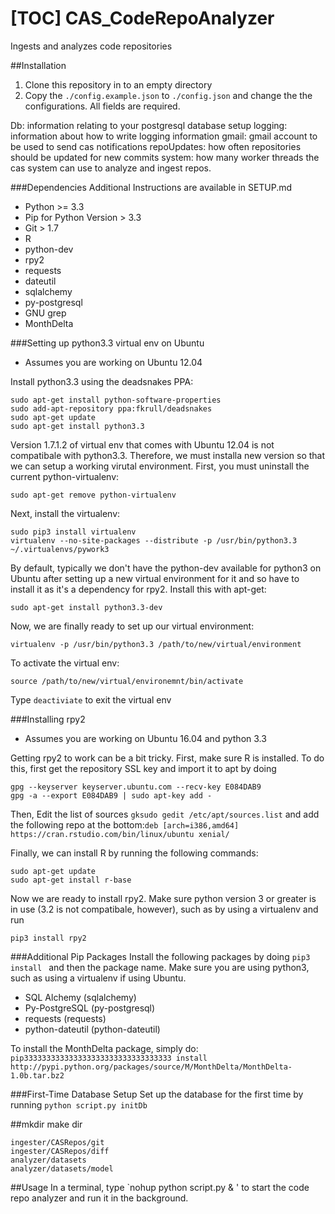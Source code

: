 [TOC]
CAS_CodeRepoAnalyzer
====================

Ingests and analyzes code repositories

##Installation
1. Clone this repository in to an empty directory
2. Copy the `./config.example.json` to `./config.json` and change the
the configurations. All fields are required.

Db: information relating to your postgresql database setup
logging: information about how to write logging information
gmail: gmail account to be used to send cas notifications
repoUpdates: how often repositories should be updated for new commits
system: how many worker threads the cas system can use to analyze and ingest repos.

###Dependencies
Additional Instructions are available in SETUP.md
* Python  >= 3.3
* Pip for Python Version > 3.3
* Git > 1.7
* R
* python-dev
* rpy2
* requests
* dateutil
* sqlalchemy
* py-postgresql
* GNU grep
* MonthDelta

###Setting up python3.3 virtual env on Ubuntu
* Assumes you are working on Ubuntu 12.04

Install python3.3 using the deadsnakes PPA:

```
sudo apt-get install python-software-properties
sudo add-apt-repository ppa:fkrull/deadsnakes
sudo apt-get update
sudo apt-get install python3.3
```

Version 1.7.1.2 of virtual env that comes with Ubuntu 12.04 is not compatibale with python3.3.
Therefore, we must installa new version so that we can setup a working virutal environment. First,
you must uninstall the current python-virtualenv:

```
sudo apt-get remove python-virtualenv
```


Next, install  the virtualenv:
```
sudo pip3 install virtualenv
virtualenv --no-site-packages --distribute -p /usr/bin/python3.3 ~/.virtualenvs/pywork3
```

By default, typically we don't have the python-dev available for python3 on Ubuntu after setting up a new
virtual environment for it and so have to install it as it's a dependency for rpy2. Install this with apt-get:

```
sudo apt-get install python3.3-dev
```

Now, we are finally ready to set up our virtual environment:

```
virtualenv -p /usr/bin/python3.3 /path/to/new/virtual/environment
```

To activate the virtual env:

```
source /path/to/new/virtual/environemnt/bin/activate
```

Type `deactiviate` to exit the virtual env

###Installing rpy2
* Assumes you are working on Ubuntu 16.04 and python 3.3

Getting rpy2 to work can be a bit tricky. First, make sure R is installed. To do this, first
get the repository SSL key and import it to apt by doing

  ```
  gpg --keyserver keyserver.ubuntu.com --recv-key E084DAB9
  gpg -a --export E084DAB9 | sudo apt-key add -
  ```

Then, Edit the list of sources `gksudo gedit /etc/apt/sources.list` and add the following repo at the bottom:`deb [arch=i386,amd64] https://cran.rstudio.com/bin/linux/ubuntu xenial/`

Finally, we can install R by running the following commands:

  ```
  sudo apt-get update
  sudo apt-get install r-base
  ```

Now we are ready to install rpy2. Make sure python version 3 or greater is in use (3.2 is not compatibale, however), such as by using a virtualenv and run

```
pip3 install rpy2
```

###Additional Pip Packages
Install the following packages by doing `pip3 install `  and then the package
name. Make sure you are using python3, such as using a virtualenv if using Ubuntu.

* SQL Alchemy (sqlalchemy)
* Py-PostgreSQL (py-postgresql)
* requests (requests)
* python-dateutil (python-dateutil)

To install the MonthDelta package, simply do: `pip333333333333333333333333333333333 install http://pypi.python.org/packages/source/M/MonthDelta/MonthDelta-1.0b.tar.bz2`

###First-Time Database Setup
Set up the database for the first time by running `python script.py initDb`


##mkdir
make dir 
```
ingester/CASRepos/git
ingester/CASRepos/diff
analyzer/datasets
analyzer/datasets/model
```

##Usage
In a terminal, type `nohup python script.py & ' to start the code repo analyzer and run it in the background.
